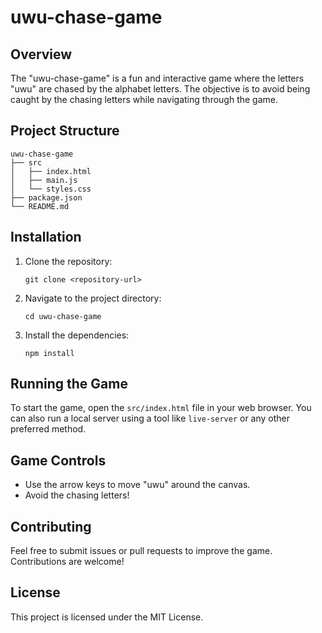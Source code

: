 # uwu-chase-game

## Overview
The "uwu-chase-game" is a fun and interactive game where the letters "uwu" are chased by the alphabet letters. The objective is to avoid being caught by the chasing letters while navigating through the game.

## Project Structure
```
uwu-chase-game
├── src
│   ├── index.html
│   ├── main.js
│   └── styles.css
├── package.json
└── README.md
```

## Installation
1. Clone the repository:
   ```
   git clone <repository-url>
   ```
2. Navigate to the project directory:
   ```
   cd uwu-chase-game
   ```
3. Install the dependencies:
   ```
   npm install
   ```

## Running the Game
To start the game, open the `src/index.html` file in your web browser. You can also run a local server using a tool like `live-server` or any other preferred method.

## Game Controls
- Use the arrow keys to move "uwu" around the canvas.
- Avoid the chasing letters!

## Contributing
Feel free to submit issues or pull requests to improve the game. Contributions are welcome!

## License
This project is licensed under the MIT License.